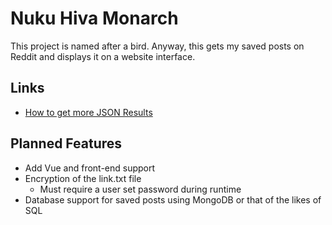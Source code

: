 # Nuku Hiva Monarch

This project is named after a bird. Anyway, this gets my saved posts on Reddit and displays it on a website interface.

## Links

- [How to get more JSON Results](https://old.reddit.com/r/redditdev/comments/d7egb/how_to_get_more_json_results_i_get_only_30/)

## Planned Features

- Add Vue and front-end support
- Encryption of the link.txt file
  - Must require a user set password during runtime
- Database support for saved posts using MongoDB or that of the likes of SQL
